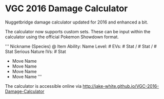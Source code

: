 # VGC 2016 Damage Calculator
Nuggetbridge damage calculator updated for 2016 and enhanced a bit.

The calculator now supports custom sets.  These can be input within the calculator using the official Pokemon Showdown format.

'''
Nickname (Species) @ Item
Ability: Name
Level: #
EVs: # Stat / # Stat / # Stat
Serious Nature
IVs: # Stat
- Move Name
- Move Name
- Move Name
- Move Name
'''

The calculator is accessible online via http://jake-white.github.io/VGC-2016-Damage-Calculator
